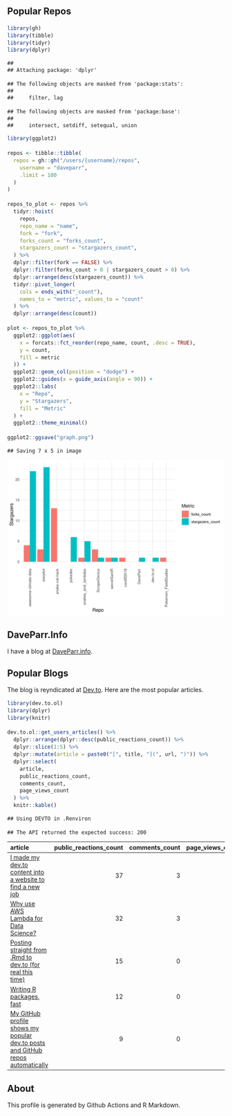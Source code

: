 
## Popular Repos

``` r
library(gh)
library(tibble)
library(tidyr)
library(dplyr)
```

    ## 
    ## Attaching package: 'dplyr'

    ## The following objects are masked from 'package:stats':
    ## 
    ##     filter, lag

    ## The following objects are masked from 'package:base':
    ## 
    ##     intersect, setdiff, setequal, union

``` r
library(ggplot2)

repos <- tibble::tibble(
  repos = gh::gh("/users/{username}/repos",
    username = "daveparr",
    .limit = 100
  )
)

repos_to_plot <- repos %>%
  tidyr::hoist(
    repos,
    repo_name = "name",
    fork = "fork",
    forks_count = "forks_count",
    stargazers_count = "stargazers_count",
  ) %>%
  dplyr::filter(fork == FALSE) %>%
  dplyr::filter(forks_count > 0 | stargazers_count > 0) %>%
  dplyr::arrange(desc(stargazers_count)) %>%
  tidyr::pivot_longer(
    cols = ends_with("_count"),
    names_to = "metric", values_to = "count"
  ) %>%
  dplyr::arrange(desc(count))

plot <- repos_to_plot %>%
  ggplot2::ggplot(aes(
    x = forcats::fct_reorder(repo_name, count, .desc = TRUE),
    y = count,
    fill = metric
  )) +
  ggplot2::geom_col(position = "dodge") +
  ggplot2::guides(x = guide_axis(angle = 90)) +
  ggplot2::labs(
    x = "Repo",
    y = "Stargazers",
    fill = "Metric"
  ) +
  ggplot2::theme_minimal()

ggplot2::ggsave("graph.png")
```

    ## Saving 7 x 5 in image

![](graph.png)

## DaveParr.Info

I have a blog at [DaveParr.info](DaveParr.info).

## Popular Blogs

The blog is reyndicated at [Dev.to](https://dev.to/daveparr). Here are
the most popular articles.

``` r
library(dev.to.ol)
library(dplyr)
library(knitr)

dev.to.ol::get_users_articles() %>%
  dplyr::arrange(dplyr::desc(public_reactions_count)) %>%
  dplyr::slice(1:5) %>%
  dplyr::mutate(article = paste0("[", title, "](", url, ")")) %>%
  dplyr::select(
    article,
    public_reactions_count,
    comments_count,
    page_views_count
  ) %>%
  knitr::kable()
```

    ## Using DEVTO in .Renviron

    ## The API returned the expected success: 200

| article                                                                                                                                                                                       | public_reactions_count | comments_count | page_views_count |
|:----------------------------------------------------------------------------------------------------------------------------------------------------------------------------------------------|-----------------------:|---------------:|-----------------:|
| [I made my dev.to content into a website to find a new job](https://dev.to/daveparr/i-made-my-dev-to-content-into-a-website-to-find-a-new-job-2kn5)                                           |                     37 |              3 |              578 |
| [Why use AWS Lambda for Data Science?](https://dev.to/daveparr/why-use-aws-lambda-for-data-science-421)                                                                                       |                     32 |              3 |             1243 |
| [Posting straight from .Rmd to dev.to (for real this time)](https://dev.to/daveparr/posting-straight-from-rmd-to-dev-to-1j4p)                                                                 |                     15 |              0 |              210 |
| [Writing R packages, fast](https://dev.to/daveparr/writing-r-packages-fast-474c)                                                                                                              |                     12 |              0 |               77 |
| [My GitHub profile shows my popular dev.to posts and GitHub repos automatically](https://dev.to/daveparr/my-github-profile-shows-my-popular-dev-to-posts-and-github-repos-automatically-2n05) |                      9 |              0 |              191 |

## About

This profile is generated by Github Actions and R Markdown.
